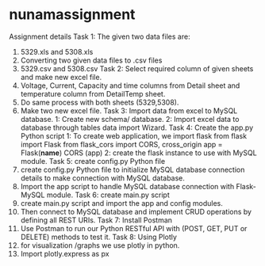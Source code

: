 # nunamassignment
Assignment details 
Task 1: The given two data files are:
1.	5329.xls and 5308.xls
2.	Converting two given data files to .csv files
3.	5329.csv and 5308.csv
Task 2: Select required column of given sheets and make new excel file.
1.	Voltage, Current, Capacity and time columns from Detail sheet and temperature column from DetailTemp sheet.
2.	Do same process with both sheets (5329,5308).
3.	Make two new excel file.
Task 3: Import data from excel to MySQL database.
1: Create new schema/ database.
2: Import excel data to database through tables data import Wizard.
Task 4: Create the app.py Python script
1: To create web application, we import flask
           from flask import Flask
           from flask_cors import CORS, cross_origin
           app = Flask(__name__)
           CORS (app)
2: create the flask instance to use with MySQL module.
Task 5: create config.py Python file
1.	create config.py Python file to initialize MySQL database connection details to          make connection with MySQL database.
2.	Import the app script to handle MySQL database connection with Flask-MySQL   module.
Task 6: create main.py script
1.	create main.py script and import the app and config modules.
2.	Then connect to MySQL database and implement CRUD operations by defining all REST URIs.
Task 7: Install Postman
1.	Use Postman to run our Python RESTful API with (POST, GET, PUT or DELETE) methods to test it.
 Task 8: Using Plotly
1.	for visualization /graphs we use plotly in python.
2.	Import plotly.express as px
